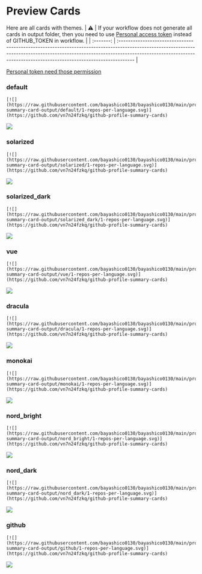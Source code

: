 
# Preview Cards

Here are all cards with themes.
| :warning: | If your workflow does not generate all cards in output folder, then you need to use [Personal access token](https://docs.github.com/en/actions/configuring-and-managing-workflows/creating-and-storing-encrypted-secrets) instead of GITHUB_TOKEN in workflow. |
| :-------: | :------------------------------------------------------------------------------------------------------------------------------------------------------------------------------------------------------------------------------------------------ |

[Personal token need those permission](https://github.com/vn7n24fzkq/github-profile-summary-cards/wiki/Personal-access-token-permissions)


### default


```
[![](https://raw.githubusercontent.com/bayashico0130/bayashico0130/main/profile-summary-card-output/default/1-repos-per-language.svg)](https://github.com/vn7n24fzkq/github-profile-summary-cards)
```
![](https://raw.githubusercontent.com/bayashico0130/bayashico0130/main/profile-summary-card-output/default/1-repos-per-language.svg)


### solarized


```
[![](https://raw.githubusercontent.com/bayashico0130/bayashico0130/main/profile-summary-card-output/solarized/1-repos-per-language.svg)](https://github.com/vn7n24fzkq/github-profile-summary-cards)
```
![](https://raw.githubusercontent.com/bayashico0130/bayashico0130/main/profile-summary-card-output/solarized/1-repos-per-language.svg)


### solarized_dark


```
[![](https://raw.githubusercontent.com/bayashico0130/bayashico0130/main/profile-summary-card-output/solarized_dark/1-repos-per-language.svg)](https://github.com/vn7n24fzkq/github-profile-summary-cards)
```
![](https://raw.githubusercontent.com/bayashico0130/bayashico0130/main/profile-summary-card-output/solarized_dark/1-repos-per-language.svg)


### vue


```
[![](https://raw.githubusercontent.com/bayashico0130/bayashico0130/main/profile-summary-card-output/vue/1-repos-per-language.svg)](https://github.com/vn7n24fzkq/github-profile-summary-cards)
```
![](https://raw.githubusercontent.com/bayashico0130/bayashico0130/main/profile-summary-card-output/vue/1-repos-per-language.svg)


### dracula


```
[![](https://raw.githubusercontent.com/bayashico0130/bayashico0130/main/profile-summary-card-output/dracula/1-repos-per-language.svg)](https://github.com/vn7n24fzkq/github-profile-summary-cards)
```
![](https://raw.githubusercontent.com/bayashico0130/bayashico0130/main/profile-summary-card-output/dracula/1-repos-per-language.svg)


### monokai


```
[![](https://raw.githubusercontent.com/bayashico0130/bayashico0130/main/profile-summary-card-output/monokai/1-repos-per-language.svg)](https://github.com/vn7n24fzkq/github-profile-summary-cards)
```
![](https://raw.githubusercontent.com/bayashico0130/bayashico0130/main/profile-summary-card-output/monokai/1-repos-per-language.svg)


### nord_bright


```
[![](https://raw.githubusercontent.com/bayashico0130/bayashico0130/main/profile-summary-card-output/nord_bright/1-repos-per-language.svg)](https://github.com/vn7n24fzkq/github-profile-summary-cards)
```
![](https://raw.githubusercontent.com/bayashico0130/bayashico0130/main/profile-summary-card-output/nord_bright/1-repos-per-language.svg)


### nord_dark


```
[![](https://raw.githubusercontent.com/bayashico0130/bayashico0130/main/profile-summary-card-output/nord_dark/1-repos-per-language.svg)](https://github.com/vn7n24fzkq/github-profile-summary-cards)
```
![](https://raw.githubusercontent.com/bayashico0130/bayashico0130/main/profile-summary-card-output/nord_dark/1-repos-per-language.svg)


### github


```
[![](https://raw.githubusercontent.com/bayashico0130/bayashico0130/main/profile-summary-card-output/github/1-repos-per-language.svg)](https://github.com/vn7n24fzkq/github-profile-summary-cards)
```
![](https://raw.githubusercontent.com/bayashico0130/bayashico0130/main/profile-summary-card-output/github/1-repos-per-language.svg)

